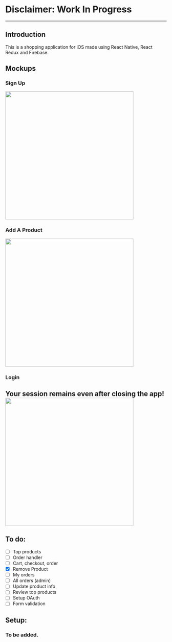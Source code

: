 # Disclaimer: Work In Progress
---
## Introduction
This is a shopping application for iOS made using React Native, React Redux and Firebase.

## Mockups
### Sign Up
<img src="https://github.com/sarthak-sehgal/shopping-app/blob/gifs/Sign-Up.gif" width="400px" />

### Add A Product
<img src="https://github.com/sarthak-sehgal/shopping-app/blob/gifs/Add-Product.gif" width="400px" />

### Login
Your session remains even after closing the app!
<img src="https://github.com/sarthak-sehgal/shopping-app/blob/gifs/Login-and-sessions.gif" width="400px" />
---
## To do:
- [ ] Top products
- [ ] Order handler
- [ ] Cart, checkout, order
- [x] Remove Product
- [ ] My orders
- [ ] All orders (admin)
- [ ] Update product info
- [ ] Review top products
- [ ] Setup OAuth
- [ ] Form validation

## Setup:
### To be added.
